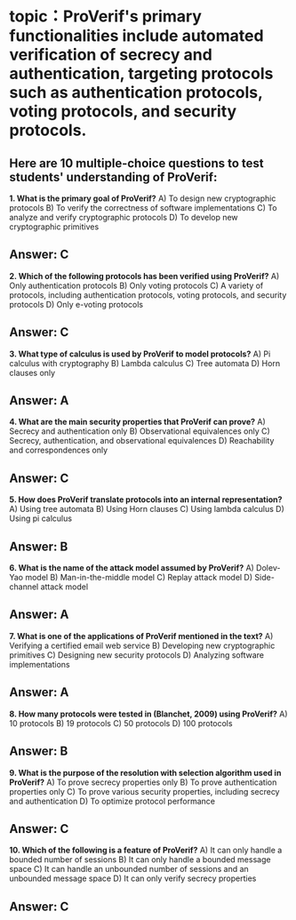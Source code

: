 # topic：ProVerif's primary functionalities include automated verification of secrecy and authentication, targeting protocols such as authentication protocols, voting protocols, and security protocols.

Here are 10 multiple-choice questions to test students' understanding of ProVerif:
---
**1. What is the primary goal of ProVerif?**
A) To design new cryptographic protocols
B) To verify the correctness of software implementations
C) To analyze and verify cryptographic protocols
D) To develop new cryptographic primitives

**Answer:** C
---
**2. Which of the following protocols has been verified using ProVerif?**
A) Only authentication protocols
B) Only voting protocols
C) A variety of protocols, including authentication protocols, voting protocols, and security protocols
D) Only e-voting protocols

**Answer:** C
---
**3. What type of calculus is used by ProVerif to model protocols?**
A) Pi calculus with cryptography
B) Lambda calculus
C) Tree automata
D) Horn clauses only

**Answer:** A
---
**4. What are the main security properties that ProVerif can prove?**
A) Secrecy and authentication only
B) Observational equivalences only
C) Secrecy, authentication, and observational equivalences
D) Reachability and correspondences only

**Answer:** C
---
**5. How does ProVerif translate protocols into an internal representation?**
A) Using tree automata
B) Using Horn clauses
C) Using lambda calculus
D) Using pi calculus

**Answer:** B
---
**6. What is the name of the attack model assumed by ProVerif?**
A) Dolev-Yao model
B) Man-in-the-middle model
C) Replay attack model
D) Side-channel attack model

**Answer:** A
---
**7. What is one of the applications of ProVerif mentioned in the text?**
A) Verifying a certified email web service
B) Developing new cryptographic primitives
C) Designing new security protocols
D) Analyzing software implementations

**Answer:** A
---
**8. How many protocols were tested in (Blanchet, 2009) using ProVerif?**
A) 10 protocols
B) 19 protocols
C) 50 protocols
D) 100 protocols

**Answer:** B
---
**9. What is the purpose of the resolution with selection algorithm used in ProVerif?**
A) To prove secrecy properties only
B) To prove authentication properties only
C) To prove various security properties, including secrecy and authentication
D) To optimize protocol performance

**Answer:** C
---
**10. Which of the following is a feature of ProVerif?**
A) It can only handle a bounded number of sessions
B) It can only handle a bounded message space
C) It can handle an unbounded number of sessions and an unbounded message space
D) It can only verify secrecy properties

**Answer:** C
---